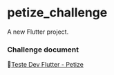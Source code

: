 # petize_challenge

A new Flutter project.

### Challenge document

🔗[Teste Dev Flutter - Petize](https://docs.google.com/document/d/1eALqfo_jloWZY7VyZDl1oo9tBp--RUEsS0OcllyJ73w/edit?tab=t.0#heading=h.5lhmderbskwj)
